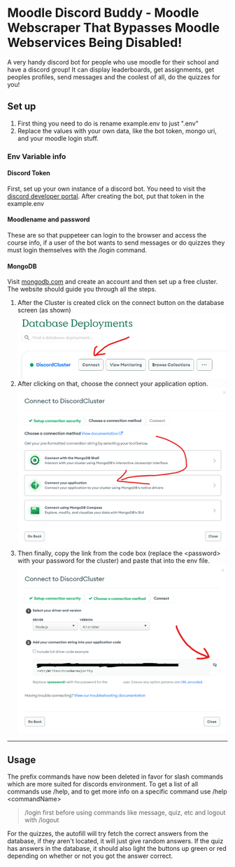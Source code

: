 # Moodle Discord Buddy - Moodle Webscraper That Bypasses Moodle Webservices Being Disabled!
A very handy discord bot for people who use moodle for their school and have a discord group! It can display leaderboards, get assignments, get peoples profiles, send messages and the coolest of all, do the quizzes for you!
## Set up
1. First thing you need to do is rename example.env to just ".env"
2. Replace the values with your own data, like the bot token, mongo uri, and your moodle login stuff.

### Env Variable info
#### Discord Token   
First, set up your own instance of a discord bot. You need to visit the [discord developer portal](https://discord.com/developers/applications). After creating the bot, put that token in the example.env
#### Moodlename and password
These are so that puppeteer can login to the browser and access the course info, if a user of the bot wants to send messages or do quizzes they must login themselves with the /login command.
#### MongoDB

Visit [mongodb.com](https://www.mongodb.com/) and create an account and then set up a free cluster. The website should guide you through all the steps. 
1. After the Cluster is created click on the connect button on the database screen (as shown)
![connectButton](resources/connectButton.png)
2. After clicking on that, choose the connect your application option.
![connectMethod](resources/connectionMethod.png)
3. Then finally, copy the link from the code box (replace the \<password> with your password for the cluster) and paste that into the env file.
![connectUri](resources/connectionUri.png)
<!-- >You may need to change other variables as well -->
---
## Usage
The prefix commands have now been deleted in favor for slash commands which are more suited for discords environment. To get a list of all commands use /help, and to get more info on a specific command use /help \<commandName>

>/login first before using commands like message, quiz, etc and logout with /logout

For the quizzes, the autofill will try fetch the correct answers from the database, if they aren't located, it will just give random answers. If the quiz has answers in the database, it should also light the buttons up green or red depending on whether or not you got the answer correct.
